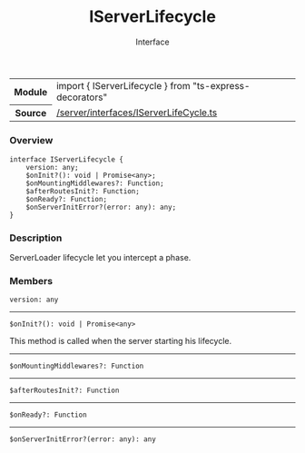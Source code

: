 
<header class="symbol-info-header"><h1 id="iserverlifecycle">IServerLifecycle</h1><label class="symbol-info-type-label interface">Interface</label></header>
<!-- summary -->
<section class="symbol-info"><table class="is-full-width"><tbody><tr><th>Module</th><td><div class="lang-typescript"><span class="token keyword">import</span> { IServerLifecycle }&nbsp;<span class="token keyword">from</span>&nbsp;<span class="token string">"ts-express-decorators"</span></div></td></tr><tr><th>Source</th><td><a href="https://github.com/Romakita/ts-express-decorators/blob/v3.9.2/src//server/interfaces/IServerLifeCycle.ts#L0-L0">/server/interfaces/IServerLifeCycle.ts</a></td></tr></tbody></table></section>
<!-- overview -->


### Overview


<pre><code class="typescript-lang "><span class="token keyword">interface</span> IServerLifecycle <span class="token punctuation">{</span>
    version<span class="token punctuation">:</span> <span class="token keyword">any</span><span class="token punctuation">;</span>
    $onInit?<span class="token punctuation">(</span><span class="token punctuation">)</span><span class="token punctuation">:</span> <span class="token keyword">void</span> | Promise<<span class="token keyword">any</span>><span class="token punctuation">;</span>
    $onMountingMiddlewares?<span class="token punctuation">:</span> Function<span class="token punctuation">;</span>
    $afterRoutesInit?<span class="token punctuation">:</span> Function<span class="token punctuation">;</span>
    $onReady?<span class="token punctuation">:</span> Function<span class="token punctuation">;</span>
    $onServerInitError?<span class="token punctuation">(</span>error<span class="token punctuation">:</span> <span class="token keyword">any</span><span class="token punctuation">)</span><span class="token punctuation">:</span> <span class="token keyword">any</span><span class="token punctuation">;</span>
<span class="token punctuation">}</span></code></pre>


<!-- Parameters -->

<!-- Description -->


### Description

ServerLoader lifecycle let you intercept a phase.

<!-- Members -->







### Members



<div class="method-overview">
<pre><code class="typescript-lang ">version<span class="token punctuation">:</span> <span class="token keyword">any</span></code></pre>
</div>




<hr/>



<div class="method-overview">
<pre><code class="typescript-lang ">$onInit?<span class="token punctuation">(</span><span class="token punctuation">)</span><span class="token punctuation">:</span> <span class="token keyword">void</span> | Promise<<span class="token keyword">any</span>></code></pre>
</div>


This method is called when the server starting his lifecycle.



<hr/>



<div class="method-overview">
<pre><code class="typescript-lang ">$onMountingMiddlewares?<span class="token punctuation">:</span> Function</code></pre>
</div>




<hr/>



<div class="method-overview">
<pre><code class="typescript-lang ">$afterRoutesInit?<span class="token punctuation">:</span> Function</code></pre>
</div>




<hr/>



<div class="method-overview">
<pre><code class="typescript-lang ">$onReady?<span class="token punctuation">:</span> Function</code></pre>
</div>




<hr/>



<div class="method-overview">
<pre><code class="typescript-lang ">$onServerInitError?<span class="token punctuation">(</span>error<span class="token punctuation">:</span> <span class="token keyword">any</span><span class="token punctuation">)</span><span class="token punctuation">:</span> <span class="token keyword">any</span></code></pre>
</div>








